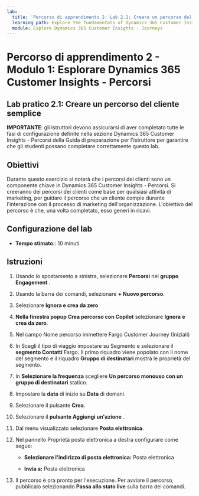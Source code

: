 ```yaml
---
lab:
  title: 'Percorso di apprendimento 2: Lab 2.1: Creare un percorso del cliente semplice'
  learning path: Explore the fundamentals of Dynamics 365 Customer Insights
  module: Explore Dynamics 365 Customer Insights - Journeys
---
```


Percorso di apprendimento 2 - Modulo 1: Esplorare Dynamics 365 Customer Insights - Percorsi
========================

## Lab pratico 2.1: Creare un percorso del cliente semplice

**IMPORTANTE**: gli istruttori devono assicurarsi di aver completato tutte le fasi di configurazione definite nella sezione Dynamics 365 Customer Insights - Percorsi della Guida di preparazione per l'istruttore per garantire che gli studenti possano completare correttamente questo lab.   

## Obiettivi

Durante questo esercizio si noterà che i percorsi dei clienti sono un componente chiave in Dynamics 365 Customer Insights - Percorsi. Si creeranno dei percorsi dei clienti come base per qualsiasi attività di marketing, per guidare il percorso che un cliente compie durante l'interazione con il processo di marketing dell'organizzazione. L'obiettivo del percorso è che, una volta completato, esso generi in ricavi. 

## Configurazione del lab

  - **Tempo stimato:**: 10 minuti

## Istruzioni
1. Usando lo spostamento a sinistra, selezionare **Percorsi** nel **gruppo Engagement** .

1. Usando la barra dei comandi, selezionare **+ Nuovo percorso**.

1. Selezionare **Ignora e crea da zero**

1. **Nella finestra popup Crea percorso con Copilot** selezionare **Ignora** **e crea da zero**.

1. Nel campo Nome percorso immettere Fargo Customer Journey (Iniziali) 

1. In Scegli il tipo di viaggio impostare su Segmento e selezionare il **segmento Contatti** Fargo. Il primo riquadro viene popolato con il nome del segmento e il riquadro **Gruppo di destinatari** mostra le proprietà del segmento.

1. In **Selezionare la frequenza** scegliere **Un percorso monouso con un gruppo di destinatari** statico.

1. Impostare la **data** di inizio su **Data** di domani.

1. Selezionare il pulsante **Crea**.

1. Selezionare il **pulsante Aggiungi un'azione** .

1. Dal menu visualizzato selezionare **Posta elettronica**.

1. Nel pannello Proprietà posta elettronica a destra configurare come segue:

    - **Selezionare l'indirizzo di posta elettronica:** Posta elettronica 

    - **Invia a:** Posta elettronica

1. Il percorso è ora pronto per l'esecuzione. Per avviare il percorso, pubblicalo selezionando **Passa allo stato live** sulla barra dei comandi.
